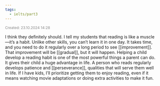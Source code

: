 ```yaml
---
tags:
  - ielts/part3
---
```

<span style="font-size:12px; color:#888888;">Created: 23.10.2024 14:28</span>

I think they definitely should. I tell my students that reading is like a muscle—it’s a habit. Unlike other skills, you can’t learn it in one day. It takes time, and you need to do it regularly over a long period to see [[improvement]]. That improvement will be [[gradual]], but it will happen. Helping a child develop a reading habit is one of the most powerful things a parent can do. It gives their child a huge advantage in life. A person who reads regularly develops patience and [[perseverance]], qualities that will serve them well in life. If I have kids, I’ll prioritize getting them to enjoy reading, even if it means watching movie adaptations or doing extra activities to make it fun.

